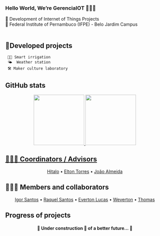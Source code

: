 ### Hello World, We’re GerenciaIOT 👩‍💻👋
  🌱 Development of Internet of Things Projects<br/> 
  🏫 Federal Institute of Pernambuco (IFPE) - Belo Jardim Campus<br/><br/>
 
## 📌Developed projects
     👨‍🌾 Smart irrigation
     🌤  Weather station
     🛠️ Maker culture laboratory

## GitHub stats
<div align="center">
  <a href="https://github.com/igorsantos314">
  <img height="160em" src="https://github-readme-stats.vercel.app/api/top-langs/?username=GerenciaIOT2020&layout=compact&langs_count=10&theme=dracula"/>
  <img height="160em" src="https://github-readme-stats.vercel.app/api?username=GerenciaIOT2020&show_icons=true&theme=dracula&include_all_commits=true&count_private=true"/>
</div> 
  
## 👨🏽‍🏫 Coordinators / Advisors
  <p  align="center">
    <a href="">Hitalo</a> • <a href="">Elton Torres</a> • <a href="">João Almeida</a>
  <p/>
  
## 👨🏽‍🎓 Members and collaborators
  <p  align="center">
    <a href="https://github.com/igorsantos314">Igor Santos</a> • <a href="">Raquel Santos</a> • <a href="https://github.com/EvertonLucasGomes">Everton Lucas</a> • <a href="">Weverton</a> • <a href="">Thomas</a> 
  </p>
	
## Progress of projects
<h4 align="center"> 
	🚧  Under construction 🚀 of a better future...  🚧
</h4>







